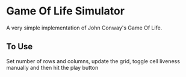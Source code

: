 # Game Of Life Simulator
A very simple implementation of John Conway's Game Of Life.

## To Use
Set number of rows and columns, update the grid, toggle cell liveness manually and then hit the play button
